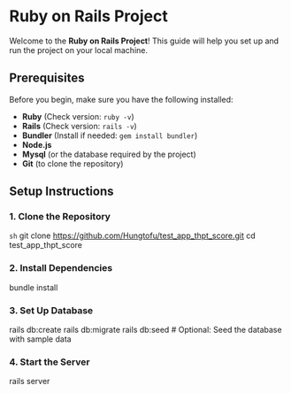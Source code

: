 # Ruby on Rails Project

Welcome to the **Ruby on Rails Project**! This guide will help you set up and run the project on your local machine.

## Prerequisites

Before you begin, make sure you have the following installed:

- **Ruby** (Check version: `ruby -v`)
- **Rails** (Check version: `rails -v`)
- **Bundler** (Install if needed: `gem install bundler`)
- **Node.js**
- **Mysql** (or the database required by the project)
- **Git** (to clone the repository)

## Setup Instructions

### 1. Clone the Repository

```sh```
git clone https://github.com/Hungtofu/test_app_thpt_score.git
cd test_app_thpt_score

### 2. Install Dependencies

bundle install

### 3. Set Up Database

rails db:create
rails db:migrate
rails db:seed  # Optional: Seed the database with sample data

### 4. Start the Server

rails server
